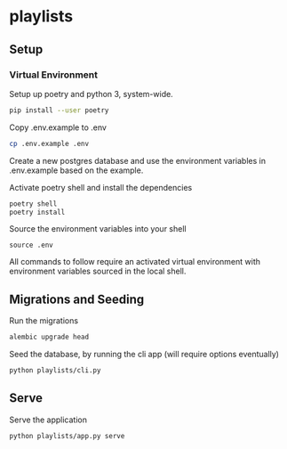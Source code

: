 # playlists

## Setup

### Virtual Environment

Setup up poetry and python 3, system-wide.

```bash
pip install --user poetry
```

Copy .env.example to .env

```bash
cp .env.example .env
```

Create a new postgres database and use the environment variables in .env.example based on the example.

Activate poetry shell and install the dependencies

```bash
poetry shell
poetry install
```
Source the environment variables into your shell

`source .env`

All commands to follow require an activated virtual environment with environment variables sourced in the local shell.

## Migrations and Seeding

Run the migrations

```bash
alembic upgrade head
```

Seed the database, by running the cli app (will require options eventually)

```bash
python playlists/cli.py
```

## Serve

Serve the application

```bash
python playlists/app.py serve
```
